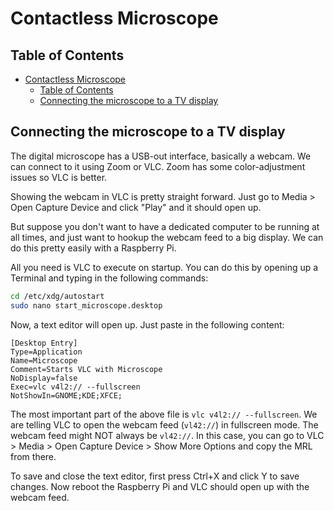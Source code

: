 # Contactless Microscope

## Table of Contents

- [Contactless Microscope](#contactless-microscope)
  - [Table of Contents](#table-of-contents)
  - [Connecting the microscope to a TV display](#connecting-the-microscope-to-a-tv-display)

## Connecting the microscope to a TV display

The digital microscope has a USB-out interface, basically a webcam. We can connect to it using Zoom or VLC. Zoom has some color-adjustment issues so VLC is better.

Showing the webcam in VLC is pretty straight forward. Just go to Media > Open Capture Device and click "Play" and it should open up.

But suppose you don't want to have a dedicated computer to be running at all times, and just want to hookup the webcam feed to a big display. We can do this pretty easily with a Raspberry Pi.

All you need is VLC to execute on startup. You can do this by opening up a Terminal and typing in the following commands:

```bash
cd /etc/xdg/autostart
sudo nano start_microscope.desktop
```

Now, a text editor will open up. Just paste in the following content:

```
[Desktop Entry]
Type=Application
Name=Microscope
Comment=Starts VLC with Microscope
NoDisplay=false
Exec=vlc v4l2:// --fullscreen
NotShowIn=GNOME;KDE;XFCE;
```

The most important part of the above file is `vlc v4l2:// --fullscreen`. We are telling VLC to open the webcam feed (`vl42://`) in fullscreen mode. The webcam feed might NOT always be `vl42://`. In this case, you can go to VLC > Media > Open Capture Device > Show More Options and copy the MRL from there.

To save and close the text editor, first press Ctrl+X and click Y to save changes. Now reboot the Raspberry Pi and VLC should open up with the webcam feed.
